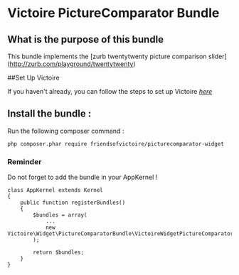 Victoire PictureComparator Bundle
============

## What is the purpose of this bundle

This bundle implements the [zurb twentytwenty picture comparison slider] (http://zurb.com/playground/twentytwenty)

##Set Up Victoire

If you haven't already, you can follow the steps to set up Victoire *[here](https://github.com/Victoire/victoire/blob/master/setup.md)*

## Install the bundle :

Run the following composer command :

    php composer.phar require friendsofvictoire/picturecomparator-widget

### Reminder

Do not forget to add the bundle in your AppKernel !

    class AppKernel extends Kernel
    {
        public function registerBundles()
        {
            $bundles = array(
                ...
                new Victoire\Widget\PictureComparatorBundle\VictoireWidgetPictureComparatorBundle(),
            );

            return $bundles;
        }
    }
